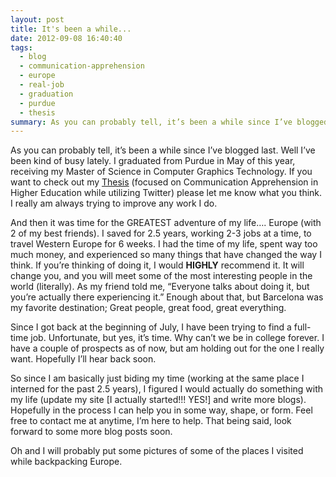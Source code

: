 ```yaml
---
layout: post
title: It's been a while...
date: 2012-09-08 16:40:40
tags:
  - blog
  - communication-apprehension
  - europe
  - real-job
  - graduation
  - purdue
  - thesis
summary: As you can probably tell, it’s been a while since I’ve blogged last. Well I’ve been kind of busy lately. I graduated from Purdue in May of this year, receiving my Master of Science in Computer Graphics Technology. If you want to check out my Thesis (focused on Communication Apprehension in Higher Education while utilizing Twitter
---
```


As you can probably tell, it’s been a while since I’ve blogged last. Well I’ve been kind of busy lately. I graduated from Purdue in May of this year, receiving my Master of Science in Computer Graphics Technology. If you want to check out my [Thesis][1] (focused on Communication Apprehension in Higher Education while utilizing Twitter) please let me know what you think. I really am always trying to improve any work I do.

And then it was time for the GREATEST adventure of my life…. Europe (with 2 of my best friends). I saved for 2.5 years, working 2-3 jobs at a time, to travel Western Europe for 6 weeks. I had the time of my life, spent way too much money, and experienced so many things that have changed the way I think. If you’re thinking of doing it, I would **HIGHLY** recommend it. It will change you, and you will meet some of the most interesting people in the world (literally). As my friend told me, “Everyone talks about doing it, but you’re actually there experiencing it.” Enough about that, but Barcelona was my favorite destination; Great people, great food, great everything.

Since I got back at the beginning of July, I have been trying to find a full-time job. Unfortunate, but yes, it’s time. Why can’t we be in college forever. I have a couple of prospects as of now, but am holding out for the one I really want. Hopefully I’ll hear back soon.

So since I am basically just biding my time (working at the same place I interned for the past 2.5 years), I figured I would actually do something with my life (update my site [I actually started!!! YES!] and write more blogs). Hopefully in the process I can help you in some way, shape, or form. Feel free to contact me at anytime, I’m here to help. That being said, look forward to some more blog posts soon.

Oh and I will probably put some pictures of some of the places I visited while backpacking Europe.

   [1]: /uploads/2012/09/Vernacchia_Thesis_May_2012.pdf
